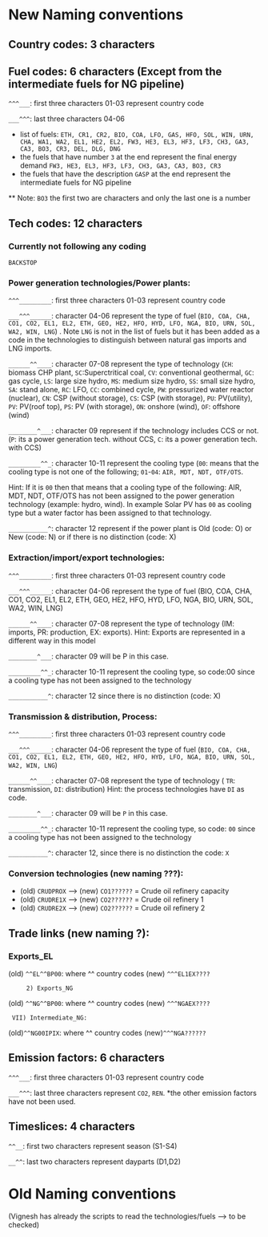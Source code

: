 # New Naming conventions

## Country codes: 3 characters

## Fuel codes: 6 characters (Except from the intermediate fuels for NG pipeline)


`^^^___`: first three characters 01-03 represent country code

`___^^^`: last three characters 04-06
- list of fuels: `ETH, CR1, CR2, BIO, COA, LFO, GAS, HFO, SOL, WIN, URN, CHA, WA1, WA2, EL1, HE2, EL2, FW3, HE3, EL3, HF3, LF3, CH3, GA3, CA3, BO3, CR3, DEL, DLG, DNG`
- the fuels that have number `3` at the end represent the final energy demand `FW3, HE3, EL3, HF3, LF3, CH3, GA3, CA3, BO3, CR3`
- the fuels that have the description `GASP` at the end represent the intermediate fuels for NG pipeline

** Note: `BO3` the first two are characters and only the last one is a number

## Tech codes: 12 characters

### Currently not following any coding

`BACKSTOP`

### Power generation technologies/Power plants:

`^^^_________`: first three characters 01-03 represent country code

`___^^^______`: character 04-06 represent the type of fuel (`BIO, COA, CHA, CO1, CO2, EL1, EL2,
ETH, GEO, HE2, HFO, HYD, LFO, NGA, BIO, URN, SOL, WA2, WIN, LNG`) . Note `LNG` is not in the list of fuels but it has been added as a code in the technologies to distinguish between natural gas imports and LNG imports.

`______^^____`: character 07-08 represent the type of technology (`CH`: biomass CHP plant, `SC`:Superctritical coal, `CV`: conventional geothermal, `GC`: gas cycle, `LS`: large size hydro, `MS`: medium size hydro, `SS`: small size hydro, `SA`: stand alone, `RC`: LFO, `CC`: combined cycle, `PW`: pressurized water reactor (nuclear), `CN`: CSP (without storage), `CS`: CSP (with                           storage), `PU`: PV(utility), `PV`: PV(roof top), `PS`: PV (with storage), `ON`: onshore (wind), `OF`: offshore (wind)

`________^___`: character 09 represent if the technology includes CCS or not. (`P`: its a power
generation tech. without CCS, `C`: its a power generation tech. with CCS)

`_________^^_`: character 10-11 represent the cooling type (`00`: means that the cooling type is not one of the following; `01`-`04`: `AIR, MDT, NDT, OTF/OTS`.

Hint: If it is `00` then that means that a cooling type of the following: AIR, MDT, NDT, OTF/OTS has
not been assigned to the power generation technology (example: hydro, wind).
In example Solar PV has `00` as cooling type but a water factor has been assigned to that technology.

`___________^`: character 12 represent if the power plant is Old (code: O) or New (code: N) or if there is no distinction (code: X)

### Extraction/import/export technologies:

`^^^_________`: first three characters 01-03 represent country code

`___^^^______`: character 04-06 represent the type of fuel (BIO, COA, CHA, CO1, CO2, EL1, EL2, ETH, GEO, HE2, HFO, HYD, LFO, NGA, BIO,                   URN, SOL, WA2, WIN, LNG)

`______^^____`: character 07-08 represent the type of technology (IM: imports, PR: production, EX: exports).
                Hint: Exports are represented in a different way in this model

`________^___`: character 09 will be P in this case.

`_________^^_`: character 10-11 represent the cooling type, so code:00 since a cooling type has not been assigned to the technology

`___________^`: character 12 since there is no distinction (code: X)


### Transmission & distribution, Process:

`^^^_________`: first three characters 01-03 represent country code

`___^^^______`: character 04-06 represent the type of fuel (`BIO, COA, CHA, CO1, CO2, EL1, EL2, ETH, GEO, HE2, HFO, HYD, LFO, NGA, BIO, URN, SOL, WA2, WIN, LNG`)

`______^^____`: character 07-08 represent the type of technology (
    `TR`: transmission, `DI`: distribution)
                Hint: the process technologies have `DI` as code.

`________^___`: character 09 will be `P` in this case.

`_________^^_`: character 10-11 represent the cooling type, so code: `00` since a cooling type has not been assigned to the technology

`___________^`: character 12, since there is no distinction the code: `X`


### Conversion technologies (new naming ???):

- (old) `CRUDPROX`	--> (new) `CO1??????`	= Crude oil refinery capacity
- (old) `CRUDRE1X` --> (new) `CO2??????`	= Crude oil refinery 1
- (old) `CRUDRE2X` --> (new) `CO2??????`	= Crude oil refinery 2

## Trade links (new naming ?):

### Exports_EL

  (old) `^^EL^^BP00`: where ^^ country codes
  (new) `^^^EL1EX????`

         2) Exports_NG
  (old) `^^NG^^BP00`: where ^^ country codes
  (new) `^^^NGAEX????`

     VII) Intermediate_NG:
  (old)`^^NG00IPIX`: where ^^ country codes
  (new)`^^^NGA??????`


## Emission factors: 6 characters

`^^^___`: first three characters 01-03 represent country code

`___^^^`: last three characters represent `CO2`, `REN`.
*the other emission factors have not been used.

## Timeslices: 4 characters

`^^__`: first two characters represent season (S1-S4)

`__^^`: last two characters represent dayparts (D1,D2)


# Old Naming conventions

(Vignesh has already the scripts to read the technologies/fuels --> to be checked)

